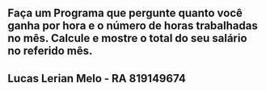 ## Faça um Programa que pergunte quanto você ganha por hora e o número de horas trabalhadas no mês. Calcule e mostre o total do seu salário no referido mês.


## Lucas Lerian Melo - RA 819149674 

